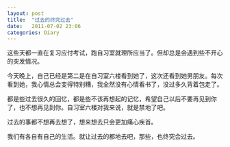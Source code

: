 ```yaml
---
layout: post
title:  "过去的终究过去"
date:   2011-07-02 23:06
categories: Diary
---
```


这些天都一直在复习应付考试，跑自习室就理所应当了。但却总是会遇到些不开心的突发情况。

今天晚上，自己已经是第二是在自习室六楼看到她了，这次还看到她男朋友。每次看到她，我心情总会变得特别糟，我全然没有心情看书了，没过多久背着包走了。

都是些过去很久的回忆，都是些不该再想起的记忆，希望自己以后不要再见到你了，也不想再见到你。自习室六楼对我来说，就是禁地了吧。

过去的事都不想再去想了，想来想去只会更加痛心疾首。

我们有各自有自己的生活。就让过去的都地去吧，那些，也终究会过去。
